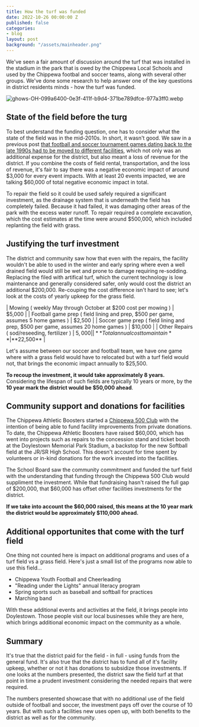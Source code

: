 ```yaml
---
title: How the turf was funded
date: 2022-10-26 00:00:00 Z
published: false
categories:
- blog
layout: post
background: "/assets/mainheader.png"
---
```


We've seen a fair amount of discussion around the turf that was installed in the stadium in the park that is owed by the Chippewa Local Schools and used by the Chippewa footbal and soccer teams, along with several other groups. We've done some research to help answer one of the key questions in district residents minds - how the turf was funded.

![ghows-OH-099a6400-0e3f-411f-b9d4-371be789dfce-977a3ff0.webp]({{site.baseurl}}/media/ghows-OH-099a6400-0e3f-411f-b9d4-371be789dfce-977a3ff0.webp)

## State of the field before the turg

To best understand the funding question, one has to consider what the state of the field was in the mid-2010s. In short, it wasn't good. We saw in a previous post [that football and soccer tournament games dating back to the late 1990s had to be moved to different facilities](/blog/2022/09/30/why-quality-athletic-facilities-benefit-our-students-and-community.html), which not only was an additional expense for the district, but also meant a loss of revenue for the district. If you combine the costs of field rental, transportation, and the loss of revenue, it's fair to say there was a negative economic impact of around $3,000 for every event impacts. With at least 20 events impacted, we are talking $60,000 of total negative economic impact in total.

To repair the field so it could be used safely required a significant investment, as the drainage system that is underneath the field has completely failed. Because it had failed, it was damaging other areas of the park with the excess water runoff. To repair required a complete excavation, which the cost estimates at the time were around $500,000, which included replanting the field with grass.

## Justifying the turf investment

The district and community saw how that even with the repairs, the facility wouldn't be able to used in the winter and early spring where even a well drained field would still be wet and prone to damage requiring re-sodding. Replacing the filed with artifical turf, which the current technology is low maintenance and generally considered safer, only would cost the district an additional $200,000. Re-couping the cost difference isn't hard to see; let's look at the costs of yearly upkeep for the grass field.

| Mowing ( weekly May through October at $200 cost per mowing ) | $5,000 |
| Football game prep ( field lining and prep, $500 per game, assumes 5 home games ) | $2,500 |
| Soccer game prep ( field lining and prep, $500 per game, assumes 20 home games ) | $10,000 |
| Other Repairs ( sod/reseeding, fertilizer ) | $5,000 |
| **Total annual cost to maintain** | **$22,500** |

Let's assume between our soccer and football team, we have one game where with a grass field would have to relocated but with a turf field would not, that brings the economic impact annually to $25,500.

**To recoup the investment, it would take approximately 8 years.** Considering the lifespan of such fields are typically 10 years or more, by the **10 year mark the district would be $50,000 ahead**.

## Community support and donations for facilities

The Chippewa Athletic Boosters started a [Chippewa 500 Club](https://www.the-daily-record.com/story/news/2019/06/13/chippewa-promoting-fundraising-moving-ahead/4920311007/) with the intention of being able to fund facility improvements from private donations. To date, the Chippewa Athletic Boosters have raised $60,000, which has went into projects such as repairs to the concession stand and ticket booth at the Doylestown Memorial Park Stadium, a backstop for the new Softball field at the JR/SR High School. This doesn't account for time spent by volunteers or in-kind donations for the work invested into the facilities.

The School Board saw the community commitment and funded the turf field with the understanding that funding through the Chippewa 500 Club would suppliment the investment. While that fundraising hasn't raised the full gap of $200,000, that $60,000 has offset other facilities investments for the district.

**If we take into account the $60,000 raised, this means at the 10 year mark the district would be approximately $110,000 ahead.**

## Additional opportunites that come with the turf field

One thing not counted here is impact on additional programs and uses of a turf field vs a grass field. Here's just a small list of the programs now able to use this field...

- Chippewa Youth Football and Cheerleading
- "Reading under the Lights" annual literacy program
- Spring sports such as baseball and softball for practices
- Marching band

With these additional events and activities at the field, it brings people into Doylestown. Those people visit our local businesses while they are here, which brings additional economic impact on the community as a whole.

## Summary

It's true that the district paid for the field - in full - using funds from the general fund. It's also true that the district has to fund all of it's facility upkeep, whether or not it has donations to subsidize those investments. If one looks at the numbers presented, the district saw the field turf at that point in time a prudent investment considering the needed repairs that were required. 

The numbers presented showcase that with no additional use of the field outside of football and soccer, the investment pays off over the course of 10 years. But with such a facilities new uses open up, with both benefits to the district as well as for the community.

